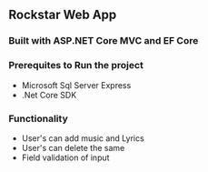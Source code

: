 ## Rockstar Web App ##
### Built with ASP.NET Core MVC and EF Core ###

### Prerequites to Run the project ###
- Microsoft Sql Server Express
- .Net Core SDK 

### Functionality ###
- User's can add music and Lyrics
- User's can delete the same
- Field validation of input
